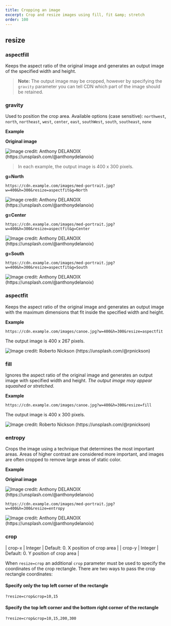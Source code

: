 ```yaml
---
title: Cropping an image
excerpt: Crop and resize images using fill, fit &amp; stretch
order: 100
---
```


## resize

### aspectfill

Keeps the aspect ratio of the original image and generates an output image of the specified width and height.

> **Note:** The output image may be cropped, however by specifying the `gravity` parameter you can tell CDN which part of the image should be retained.

### gravity

Used to position the crop area. Available options (case sensitive): `northwest`, `north`, `northeast`, `west`, `center`, `east`, `southWest`, `south`, `southeast`, `none`

**Example**

**Original image**

![](/assets/cdn/med-portrait.jpeg "Image credit: Anthony DELANOIX (https://unsplash.com/@anthonydelanoix)")

> In each example, the output image is 400 x 300 pixels.

**g=North**

`https://cdn.example.com/images/med-portrait.jpg?w=400&h=300&resize=aspectfit&g=North`

![](/assets/cdn/med-portrait-north.jpeg "Image credit: Anthony DELANOIX (https://unsplash.com/@anthonydelanoix)")

**g=Center**

`https://cdn.example.com/images/med-portrait.jpg?w=400&h=300&resize=aspectfit&g=Center`

![](/assets/cdn/med-portrait-center.jpeg "Image credit: Anthony DELANOIX (https://unsplash.com/@anthonydelanoix)")

**g=South**

`https://cdn.example.com/images/med-portrait.jpg?w=400&h=300&resize=aspectfit&g=South`

![](/assets/cdn/med-portrait-south.jpeg "Image credit: Anthony DELANOIX (https://unsplash.com/@anthonydelanoix)")

### aspectfit

Keeps the aspect ratio of the original image and generates an output image with the maximum dimensions that fit inside the specified width and height.

**Example**

`https://cdn.example.com/images/canoe.jpg?w=400&h=300&resize=aspectfit`

The output image is 400 x 267 pixels.

![](/assets/cdn/canoe-w400-h300-aspectfit.jpeg "Image credit: Roberto Nickson (https://unsplash.com/@rpnickson)")

### fill

Ignores the aspect ratio of the original image and generates an output image with specified width and height. _The output image may appear squashed or stretched._

**Example**

`https://cdn.example.com/images/canoe.jpg?w=400&h=300&resize=fill`

The output image is 400 x 300 pixels.

![](/assets/cdn/canoe-w400-h300-fill.jpeg "Image credit: Roberto Nickson (https://unsplash.com/@rpnickson)")

### entropy

Crops the image using a technique that determines the most important areas. Areas of higher contrast are considered more important, and images are often cropped to remove large areas of static color.

**Example**

**Original image**

![](/assets/cdn/med-portrait.jpeg "Image credit: Anthony DELANOIX (https://unsplash.com/@anthonydelanoix)")

`https://cdn.example.com/images/med-portrait.jpg?w=400&h=300&resize=entropy`

![](/assets/cdn/med-portrait-entropy.jpeg "Image credit: Anthony DELANOIX (https://unsplash.com/@anthonydelanoix)")

### crop

| crop-x | Integer | Default: 0. X position of crop area |
| crop-y | Integer | Default: 0. Y position of crop area |

When `resize=crop` an additional `crop` parameter must be used to specify the coordinates of the crop rectangle. There are two ways to pass the crop rectangle coordinates:

#### Specify only the top left corner of the rectangle

`?resize=crop&crop=10,15`


#### Specify the top left corner and the bottom right corner of the rectangle

`?resize=crop&crop=10,15,200,300`

